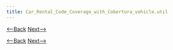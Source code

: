 ```yaml
---
title: Car_Rental_Code_Coverage_with_Cobertura_vehicle.util
---
```

[<--Back]({{site.pagesurl}}/Car_Rental_Code_Coverage_with_Cobertura_vehicle.integration)  [Next-->]({{site.pagesurl}}/Car_Rental_Code_Coverage_with_Cobertura_vehicle.integration.inmemory)



[<--Back]({{site.pagesurl}}/Car_Rental_Code_Coverage_with_Cobertura_vehicle.integration)  [Next-->]({{site.pagesurl}}/Car_Rental_Code_Coverage_with_Cobertura_vehicle.integration.inmemory)
